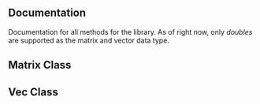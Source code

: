 ## **Documentation**
Documentation for all methods for the library. As of right now, only _doubles_ are supported as the matrix and vector data type.


## Matrix Class

## Vec Class